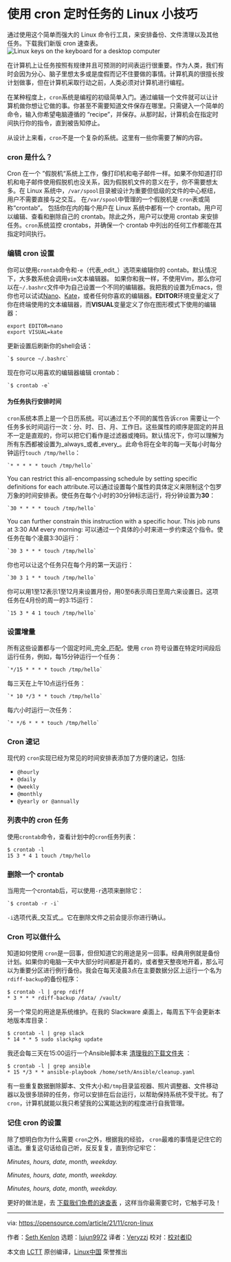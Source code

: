 [#]: subject: "Linux tips for using cron to schedule tasks"
[#]: via: "https://opensource.com/article/21/11/cron-linux"
[#]: author: "Seth Kenlon https://opensource.com/users/seth"
[#]: collector: "lujun9972"
[#]: translator: "Veryzzj"
[#]: reviewer: " "
[#]: publisher: " "
[#]: url: " "
使用 cron 定时任务的 Linux 小技巧
======

通过使用这个简单而强大的 Linux 命令行工具，来安排备份、文件清理以及其他任务。下载我们新版 cron 速查表。
![Linux keys on the keyboard for a desktop computer][1]

在计算机上让任务按照有规律并且可预测的时间表运行很重要。作为人类，我们有时会因为分心、脑子里想太多或是度假而记不住要做的事情。计算机真的很擅长按计划做事，但在计算机采取行动之前，人类必须对计算机进行编程。

在某种程度上，`cron`系统是编程的初级简单入门。通过编辑一个文件就可以让计算机做你想让它做的事。你甚至不需要知道文件保存在哪里。只需键入一个简单的命令，输入你希望电脑遵循的 “recipe”，并保存。从那时起，计算机会在指定时间执行你的指令，直到被告知停止。

从设计上来看，`cron`不是一个复杂的系统。这里有一些你需要了解的内容。

### cron 是什么？

Cron 在一个 ”假脱机“系统上工作，像打印机和电子邮件一样。如果不你知道打印机和电子邮件使用假脱机也没关系，因为假脱机文件的意义在于，你不需要想太多。在 Linux 系统中，`/var/spool`目录被设计为重要但低级的文件的中心枢纽，用户不需要直接与之交互。 在`/var/spool`中管理的一个假脱机是 `cron`表或简称“crontab”。 包括你在内的每个用户在 Linux 系统中都有一个 crontab。用户可以编辑、查看和删除自己的 crontab。除此之外，用户可以使用 crontab 来安排任务。`cron`系统监控 crontabs，并确保一个 crontab 中列出的任何工作都能在其指定时间执行。

### 编辑 cron 设置

你可以使用`crontab`命令和`-e`（代表_edit_）选项来编辑你的 contab。默认情况下，大多数系统会调用`vim`文本编辑器。  如果你和我一样，不使用Vim，那么你可以在`~/.bashrc`文件中为自己设置一个不同的编辑器。我把我的设置为Emacs，但你也可以试试[Nano][4]、[Kate][5]，或者任何你喜欢的编辑器。**EDITOR**环境变量定义了你在终端使用的文本编辑器，而**VISUAL**变量定义了你在图形模式下使用的编辑器：

```
export EDITOR=nano
export VISUAL=kate
```

更新设置后刷新你的shell会话：

```
`$ source ~/.bashrc`
```

现在你可以用喜欢的编辑器编辑 crontab：

```
`$ crontab -e`
```

#### 为任务执行安排时间

 `cron`系统本质上是一个日历系统。可以通过五个不同的属性告诉`cron` 需要让一个任务多长时间运行一次：分、时、日、月、工作日。这些属性的顺序是固定的并且不一定是直观的，你可以把它们看作是过滤器或掩码。默认情况下，你可以理解为所有东西都被设置为_always_或者_every_。此命令将在全年的每一天每小时每分钟运行`touch /tmp/hello`：

```
`* * * * * touch /tmp/hello`
```

You can restrict this all-encompassing schedule by setting specific definitions for each attribute.可以通过设置每个属性的具体定义来限制这个包罗万象的时间安排表。使任务在每个小时的30分钟标志运行，将分钟设置为**30**：

```
`30 * * * * touch /tmp/hello`
```

You can further constrain this instruction with a specific hour. This job runs at 3:30 AM every morning: 可以通过一个具体的小时来进一步约束这个指令。使任务在每个凌晨3:30运行：

```
`30 3 * * * touch /tmp/hello`
```

你也可以让这个任务只在每个月的第一天运行：

```
`30 3 1 * * touch /tmp/hello`
```

你可以用1至12表示1至12月来设置月份，用0至6表示周日至周六来设置日。这项任务在4月份的周一的3:15运行：

```
`15 3 * 4 1 touch /tmp/hello`
```

### 设置增量

所有这些设置都与一个固定时间_完全_匹配。使用 `cron` 符号设置在特定时间段后运行任务，例如，每15分钟运行一个任务：

```
`*/15 * * * * touch /tmp/hello`
```

每三天在上午10点运行任务：

```
`* 10 */3 * * touch /tmp/hello`
```

每六小时运行一次任务：

```
`* */6 * * * touch /tmp/hello`
```

### Cron 速记

现代的 `cron`实现已经为常见的时间安排表添加了方便的速记，包括:

* `@hourly`
* `@daily`
* `@weekly`
* `@monthly`
* `@yearly or @annually`

### 列表中的 cron 任务

使用`crontab`命令，查看计划中的`cron`任务列表：

```
$ crontab -l
15 3 * 4 1 touch /tmp/hello
```

### 删除一个 crontab

当用完一个crontab后，可以使用`-r`选项来删除它：

```
`$ crontab -r -i`
```

`-i`选项代表_交互式_。它在删除文件之前会提示你进行确认。

### Cron 可以做什么

知道如何使用 `cron`是一回事，但但知道它的用途是另一回事。经典用例就是备份计划。如果你的电脑一天中大部分时间都是开着的，或者整天整夜地开着，那么可以为重要分区进行例行备份。我会在每天凌晨3点在主要数据分区上运行一个名为`rdiff-backup`的备份程序：

```
$ crontab -l | grep rdiff
* 3 * * * rdiff-backup /data/ /vault/
```

另一个常见的用途是系统维护。在我的 Slackware 桌面上，每周五下午会更新本地版本库目录：

```
$ crontab -l | grep slack
* 14 * * 5 sudo slackpkg update
```

我还会每三天在15:00运行一个Ansible脚本来 [清理我的下载文件夹][6] ：

```
$ crontab -l | grep ansible
* 15 */3 * * ansible-playbook /home/seth/Ansible/cleanup.yaml
```

有一些重复数据删除脚本、文件大小和`/tmp`目录监视器、照片调整器、文件移动器以及很多琐碎的任务，你可以安排在后台运行，以帮助保持系统不受干扰。有了 `cron`，计算机就能以我只希望我的公寓能达到的程度进行自我管理。

### 记住 cron 的设置

除了想明白你为什么需要  `cron`之外，根据我的经验， `cron`最难的事情是记住它的语法。重复这句话给自己听，反反复复，直到你记牢它：

_Minutes, hours, date, month, weekday._

_Minutes, hours, date, month, weekday._

_Minutes, hours, date, month, weekday._

更好的做法是，去 [下载我们免费的速查表][7] ，这样当你最需要它时，它触手可及！

--------------------------------------------------------------------------------

via: https://opensource.com/article/21/11/cron-linux

作者：[Seth Kenlon][a]
选题：[lujun9972][b]
译者：[Veryzzj](https://github.com/Veryzzj)
校对：[校对者ID](https://github.com/校对者ID)

本文由 [LCTT](https://github.com/LCTT/TranslateProject) 原创编译，[Linux中国](https://linux.cn/) 荣誉推出

[a]: https://opensource.com/users/seth
[b]: https://github.com/lujun9972
[1]: https://opensource.com/sites/default/files/styles/image-full-size/public/lead-images/linux_keyboard_desktop.png?itok=I2nGw78_ "Linux keys on the keyboard for a desktop computer"
[2]: https://opensource.com/article/21/2/linux-automation
[3]: https://opensource.com/article/20/7/systemd-timers
[4]: https://opensource.com/article/20/12/gnu-nano
[5]: https://opensource.com/article/20/12/kate-text-editor
[6]: https://opensource.com/article/21/9/keep-folders-tidy-ansible
[7]: https://opensource.com/downloads/linux-cron-cheat-sheet
